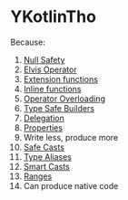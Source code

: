 # YKotlinTho
Because:
1. [Null Safety](https://kotlinlang.org/docs/reference/null-safety.html)
2. [Elvis Operator](https://kotlinlang.org/docs/reference/null-safety.html#elvis-operator)
3. [Extension functions](https://kotlinlang.org/docs/reference/extensions.html)
4. [Inline functions](https://kotlinlang.org/docs/reference/inline-functions.html)
5. [Operator Overloading](https://kotlinlang.org/docs/reference/operator-overloading.html)
6. [Type Safe Builders](https://kotlinlang.org/docs/reference/type-safe-builders.html)
7. [Delegation](https://kotlinlang.org/docs/reference/delegation.html)
8. [Properties](https://kotlinlang.org/docs/reference/properties.html)
9. Write less, produce more
10. [Safe Casts](https://kotlinlang.org/docs/reference/null-safety.html#elvis-operator)
11. [Type Aliases](https://kotlinlang.org/docs/reference/type-aliases.html)
12. [Smart Casts](https://kotlinlang.org/docs/reference/typecasts.html#smart-casts)
13. [Ranges](https://kotlinlang.org/docs/reference/ranges.html)
14. Can produce native code

